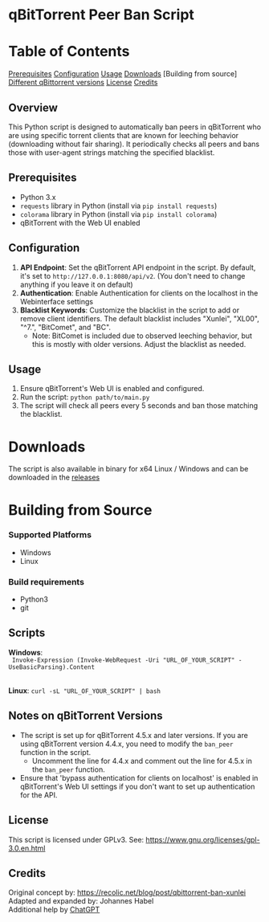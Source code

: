 # qBitTorrent Peer Ban Script

# Table of Contents

[Prerequisites](#prerequisites)
[Configuration](#configuration)
[Usage](#usage)
[Downloads](#downloads)
[Building from source]
[Different qBittorrent versions](#notes-on-qbittorrent-versions)
[License](#license)
[Credits](#credits)

## Overview
This Python script is designed to automatically ban peers in qBitTorrent who are using specific torrent clients that are known for leeching behavior (downloading without fair sharing). It periodically checks all peers and bans those with user-agent strings matching the specified blacklist.

## Prerequisites
- Python 3.x
- `requests` library in Python (install via `pip install requests`)
- `colorama` library in Python (install via `pip install colorama`)
- qBitTorrent with the Web UI enabled

## Configuration
1. **API Endpoint**: Set the qBitTorrent API endpoint in the script. By default, it's set to `http://127.0.0.1:8080/api/v2`. (You don't need to change anything if you leave it on default)
2. **Authentication**: Enable Authentication for clients on the localhost in the Webinterface settings
3. **Blacklist Keywords**: Customize the blacklist in the script to add or remove client identifiers. The default blacklist includes "Xunlei", "XL00", "^7\.", "BitComet", and "BC".
   - Note: BitComet is included due to observed leeching behavior, but this is mostly with older versions. Adjust the blacklist as needed.

## Usage
1. Ensure qBitTorrent's Web UI is enabled and configured.
2. Run the script: `python path/to/main.py`
3. The script will check all peers every 5 seconds and ban those matching the blacklist.

# Downloads

The script is also available in binary for x64 Linux / Windows and can be downloaded in the [releases](https://github.com/EchterAlsFake/qbittorrent_peer_ban/releases/tag/1.0)

# Building from Source

### **Supported Platforms**

* Windows
* Linux

### **Build requirements**

* Python3
* git

## **Scripts**

**Windows**:
<br>``` Invoke-Expression (Invoke-WebRequest -Uri "URL_OF_YOUR_SCRIPT" -UseBasicParsing).Content```

<br>**Linux**: ```curl -sL "URL_OF_YOUR_SCRIPT" | bash```





## Notes on qBitTorrent Versions
- The script is set up for qBitTorrent 4.5.x and later versions. If you are using qBitTorrent version 4.4.x, you need to modify the `ban_peer` function in the script.
  - Uncomment the line for 4.4.x and comment out the line for 4.5.x in the `ban_peer` function.
- Ensure that 'bypass authentication for clients on localhost' is enabled in qBitTorrent's Web UI settings if you don't want to set up authentication for the API.

## License
This script is licensed under GPLv3. See: https://www.gnu.org/licenses/gpl-3.0.en.html

## Credits
Original concept by: https://recolic.net/blog/post/qbittorrent-ban-xunlei
Adapted and expanded by: Johannes Habel
<br>Additional help by [ChatGPT](https://chat.openai.com)
